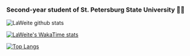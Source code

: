 ### Second-year student of St. Petersburg State University 👨‍💻

![LaWeite github stats](https://github-readme-stats.vercel.app/api?username=Laweite&show_icons=true&hide_border=true)

[![LaWeite's WakaTime stats](https://github-readme-stats.vercel.app/api/wakatime?username=LaWeite)](https://github.com/LaWeite/github-readme-stats)

[![Top Langs](https://github-readme-stats.vercel.app/api/top-langs/?username=LaWeite&layout=compact)](https://github.com/LaWeite/github-readme-stats)

<!--
**LaWeite/LaWeite** is a ✨ _special_ ✨ repository because its `README.md` (this file) appears on your GitHub profile.

Here are some ideas to get you started:

- 🔭 I’m currently working on ...
- 🌱 I’m currently learning ...
- 👯 I’m looking to collaborate on ...
- 🤔 I’m looking for help with ...
- 💬 Ask me about ...
- 📫 How to reach me: ...
- 😄 Pronouns: ...
- ⚡ Fun fact: ...
-->
